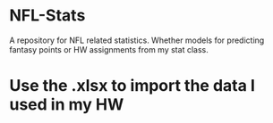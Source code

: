 # NFL-Stats
A repository for NFL related statistics. Whether models for predicting fantasy points or HW assignments from my stat class.

# Use the .xlsx to  import the data I used in my HW 
